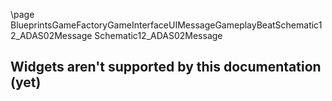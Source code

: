 \page BlueprintsGameFactoryGameInterfaceUIMessageGameplayBeatSchematic12_ADAS02Message Schematic12_ADAS02Message
## Widgets aren't supported by this documentation (yet)
